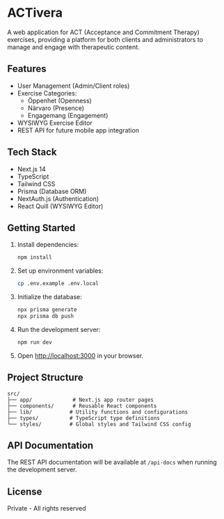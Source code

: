 # ACTivera

A web application for ACT (Acceptance and Commitment Therapy) exercises, providing a platform for both clients and administrators to manage and engage with therapeutic content.

## Features

- User Management (Admin/Client roles)
- Exercise Categories:
  - Öppenhet (Openness)
  - Närvaro (Presence)
  - Engagemang (Engagement)
- WYSIWYG Exercise Editor
- REST API for future mobile app integration

## Tech Stack

- Next.js 14
- TypeScript
- Tailwind CSS
- Prisma (Database ORM)
- NextAuth.js (Authentication)
- React Quill (WYSIWYG Editor)

## Getting Started

1. Install dependencies:
   ```bash
   npm install
   ```

2. Set up environment variables:
   ```bash
   cp .env.example .env.local
   ```

3. Initialize the database:
   ```bash
   npx prisma generate
   npx prisma db push
   ```

4. Run the development server:
   ```bash
   npm run dev
   ```

5. Open [http://localhost:3000](http://localhost:3000) in your browser.

## Project Structure

```
src/
├── app/             # Next.js app router pages
├── components/      # Reusable React components
├── lib/            # Utility functions and configurations
├── types/          # TypeScript type definitions
└── styles/         # Global styles and Tailwind CSS config
```

## API Documentation

The REST API documentation will be available at `/api-docs` when running the development server.

## License

Private - All rights reserved
